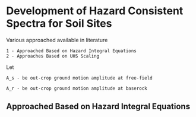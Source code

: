 # Development of Hazard Consistent Spectra for Soil Sites

Various approached available in literature

	1 - Approached Based on Hazard Integral Equations
	2 - Approaches Based on UHS Scaling

Let

	A_s - be out-crop ground motion amplitude at free-field

	A_r - be out-crop ground motion amplitude at baserock

## Approached Based on Hazard Integral Equations

